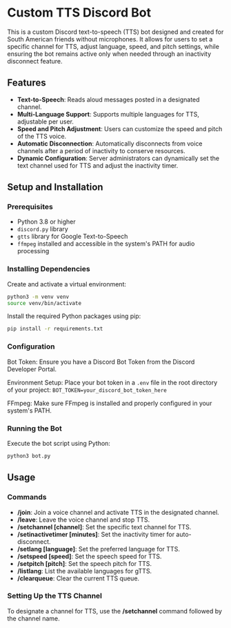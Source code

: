 # Custom TTS Discord Bot

This is a custom Discord text-to-speech (TTS) bot designed and created for South American friends without microphones. It allows for users to set a specific channel for TTS, adjust language, speed, and pitch settings, while ensuring the bot remains active only when needed through an inactivity disconnect feature.

## Features

- **Text-to-Speech**: Reads aloud messages posted in a designated channel.
- **Multi-Language Support**: Supports multiple languages for TTS, adjustable per user.
- **Speed and Pitch Adjustment**: Users can customize the speed and pitch of the TTS voice.
- **Automatic Disconnection**: Automatically disconnects from voice channels after a period of inactivity to conserve resources.
- **Dynamic Configuration**: Server administrators can dynamically set the text channel used for TTS and adjust the inactivity timer.

## Setup and Installation

### Prerequisites

- Python 3.8 or higher
- `discord.py` library
- `gtts` library for Google Text-to-Speech
- `ffmpeg` installed and accessible in the system's PATH for audio processing

### Installing Dependencies

Create and activate a virtual environment:
```bash
python3 -m venv venv
source venv/bin/activate
```
Install the required Python packages using pip:

```bash
pip install -r requirements.txt
```

### Configuration
Bot Token: Ensure you have a Discord Bot Token from the Discord Developer Portal.

Environment Setup: Place your bot token in a `.env` file in the root directory of your project:
`BOT_TOKEN=your_discord_bot_token_here`

FFmpeg: Make sure FFmpeg is installed and properly configured in your system's PATH.

### Running the Bot
Execute the bot script using Python:
```bash
python3 bot.py
```

## Usage

### Commands
- **/join**: Join a voice channel and activate TTS in the designated channel.
- **/leave**: Leave the voice channel and stop TTS.
- **/setchannel [channel]**: Set the specific text channel for TTS.
- **/setinactivetimer [minutes]**: Set the inactivity timer for auto-disconnect.
- **/setlang [language]**: Set the preferred language for TTS.
- **/setspeed [speed]**: Set the speech speed for TTS.
- **/setpitch [pitch]**: Set the speech pitch for TTS.
- **/listlang**: List the available languages for gTTS.
- **/clearqueue**: Clear the current TTS queue.

### Setting Up the TTS Channel
To designate a channel for TTS, use the **/setchannel** command followed by the channel name.
